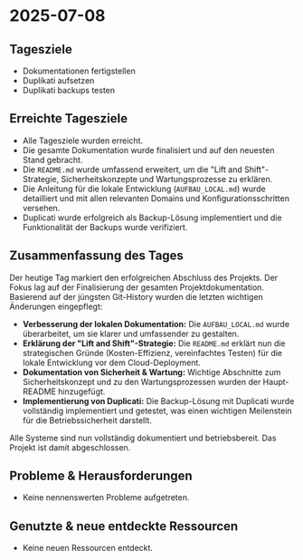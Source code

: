 2025-07-08
==========

Tagesziele
----------

- Dokumentationen fertigstellen
- Duplikati aufsetzen
- Duplikati backups testen

Erreichte Tagesziele
--------------------

-   Alle Tagesziele wurden erreicht.
-   Die gesamte Dokumentation wurde finalisiert und auf den neuesten Stand gebracht.
-   Die `README.md` wurde umfassend erweitert, um die "Lift and Shift"-Strategie, Sicherheitskonzepte und Wartungsprozesse zu erklären.
-   Die Anleitung für die lokale Entwicklung (`AUFBAU_LOCAL.md`) wurde detailliert und mit allen relevanten Domains und Konfigurationsschritten versehen.
-   Duplicati wurde erfolgreich als Backup-Lösung implementiert und die Funktionalität der Backups wurde verifiziert.

Zusammenfassung des Tages
------------------------

Der heutige Tag markiert den erfolgreichen Abschluss des Projekts. Der Fokus lag auf der Finalisierung der gesamten Projektdokumentation. Basierend auf der jüngsten Git-History wurden die letzten wichtigen Änderungen eingepflegt:

-   **Verbesserung der lokalen Dokumentation:** Die `AUFBAU_LOCAL.md` wurde überarbeitet, um sie klarer und umfassender zu gestalten.
-   **Erklärung der "Lift and Shift"-Strategie:** Die `README.md` erklärt nun die strategischen Gründe (Kosten-Effizienz, vereinfachtes Testen) für die lokale Entwicklung vor dem Cloud-Deployment.
-   **Dokumentation von Sicherheit & Wartung:** Wichtige Abschnitte zum Sicherheitskonzept und zu den Wartungsprozessen wurden der Haupt-README hinzugefügt.
-   **Implementierung von Duplicati:** Die Backup-Lösung mit Duplicati wurde vollständig implementiert und getestet, was einen wichtigen Meilenstein für die Betriebssicherheit darstellt.

Alle Systeme sind nun vollständig dokumentiert und betriebsbereit. Das Projekt ist damit abgeschlossen.

Probleme & Herausforderungen
----------------------------

-   Keine nennenswerten Probleme aufgetreten.

Genutzte & neue entdeckte Ressourcen
------------------------------------

-   Keine neuen Ressourcen entdeckt.